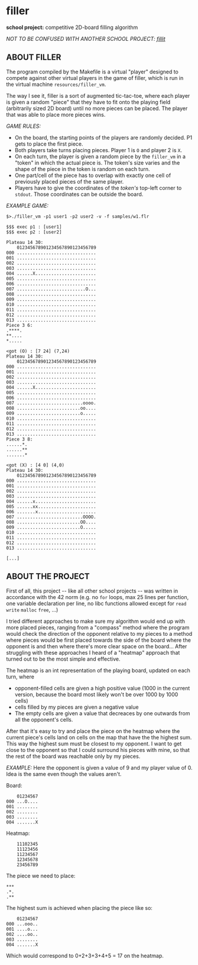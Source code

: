 # filler
**school project:** competitive 2D-board filling algorithm

*NOT TO BE CONFUSED WITH ANOTHER SCHOOL PROJECT: [fillit](https://github.com/rikikoo/fillit)*

## ABOUT FILLER
The program compiled by the Makefile is a virtual "player" designed to compete against other virtual players in the game of filler, which is run in the virtual machine `resources/filler_vm`.

The way I see it, filler is a sort of augmented tic-tac-toe, where each player is given a random "piece" that they have to fit onto the playing field (arbitrarily sized 2D board) until no more pieces can be placed. The player that was able to place more pieces wins.

*GAME RULES:*
  - On the board, the starting points of the players are randomly decided. P1 gets to place the first piece.
  - Both players take turns placing pieces. Player 1 is `O` and player 2 is `X`.
  - On each turn, the player is given a random piece by the `filler_vm` in a "token" in which the actual piece is. The token's size varies and the shape of the piece in the token is random on each turn.
  - One part/cell of the piece has to overlap with exactly one cell of previously placed pieces of the same player.
  - Players have to give the coordinates of the _token's_ top-left corner to `stdout`. Those coordinates can be outside the board.

*EXAMPLE GAME:*

```
$>./filler_vm -p1 user1 -p2 user2 -v -f samples/w1.flr

$$$ exec p1 : [user1]
$$$ exec p2 : [user2]

Plateau 14 30:
    012345678901234567890123456789
000 ..............................
001 ..............................
002 ..............................
003 ..............................
004 ......X.......................
005 ..............................
006 ..............................
007 ..........................O...
008 ..............................
009 ..............................
010 ..............................
011 ..............................
012 ..............................
013 ..............................
Piece 3 6:
.****.
**....
*.....

<got (O) : [7 24] (7,24)
Plateau 14 30:
    012345678901234567890123456789
000 ..............................
001 ..............................
002 ..............................
003 ..............................
004 ......X.......................
005 ..............................
006 ..............................
007 .........................oooo.
008 ........................oo....
009 ........................o.....
010 ..............................
011 ..............................
012 ..............................
013 ..............................
Piece 3 8:
......*.
......**
.......*

<got (X) : [4 0] (4,0)
Plateau 14 30:
    012345678901234567890123456789
000 ..............................
001 ..............................
002 ..............................
003 ..............................
004 ......x.......................
005 ......xx......................
006 .......x......................
007 .........................OOOO.
008 ........................OO....
009 ........................O.....
010 ..............................
011 ..............................
012 ..............................
013 ..............................

[...]
```

## ABOUT THE PROJECT
First of all, this project -- like all other school projects -- was written in accordance with the 42 norm (e.g. no `for` loops, max 25 lines per function, one variable declaration per line, no libc functions allowed except for `read` `write` `malloc` `free`, ...)

I tried different approaches to make sure my algorithm would end up with more placed pieces, ranging from a "compass" method where the program would check the direction of the opponent relative to my pieces to a method where pieces would be first placed towards the side of the board where the opponent is and then where there's more clear space on the board...
After struggling with these approaches I heard of a "heatmap" approach that turned out to be the most simple and effective.

The heatmap is an int representation of the playing board, updated on each turn, where 
  - opponent-filled cells are given a high positive value (1000 in the current version, because the board most likely won't be over 1000 by 1000 cells)
  - cells filled by my pieces are given a negative value
  - The empty cells are given a value that decreaces by one outwards from all the opponent's cells.

After that it's easy to try and place the piece on the heatmap where the current piece's cells land on cells on the map that have the the highest sum. This way the highest sum must be closest to my opponent. I want to get close to the opponent so that I could surround his pieces with mine, so that the rest of the board was reachable only by my pieces.

*EXAMPLE:*
Here the opponent is given a value of 9 and my player value of 0. Idea is the same even though the values aren't.

Board:
```
    01234567
000 ...O....
001 ........
002 ........
003 ........
004 .......X
```
Heatmap:
```
    11102345
    11123456
    11234567
    12345678
    23456789
```
The piece we need to place:
```
***
.*.
.**
```

The highest sum is achieved when placing the piece like so:
```
    01234567
000 ...ooo..
001 ....o...
002 ....oo..
003 ........
004 .......X
```
Which would correspond to 0+2+3+3+4+5 = 17 on the heatmap.

